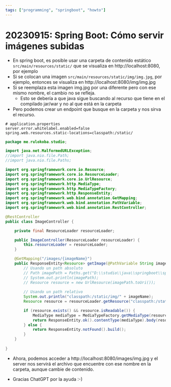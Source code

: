 ```yaml
---
tags: ["programming", "springboot", "howto"]
---
```


# 20230915: Spring Boot: Cómo servir imágenes subidas

<TagsLinks />

- En spring boot, es posible usar una carpeta de contenido estático `src/main/resources/static/` que se visualiza en http://localhost:8080, por ejemplo
- Si se colocan una imagen `src/main/resources/static/img/img.jpg`, por ejemplo, entonces se visualiza en http://localhost:8080/img/img.jpg
- Si se reemplaza esta imagen img.jpg por una diferente pero con ese mismo nombre, el cambio no se refleja.
	- Esto se debería a que java sigue buscando al recurso que tiene en el compilado jar/war y no al que está en la carpeta
- Pero podemos crear un endpoint que busque en la carpeta y nos sirva el recurso.

```properties
# application.properties
server.error.whitelabel.enabled=false
spring.web.resources.static-locations=classpath:/static/ 

```

```java
package me.rulokoba.studio;

import java.net.MalformedURLException;
//import java.nio.file.Path;
//import java.nio.file.Paths;

import org.springframework.core.io.Resource;
import org.springframework.core.io.ResourceLoader;
import org.springframework.core.io.UrlResource;
import org.springframework.http.MediaType;
import org.springframework.http.MediaTypeFactory;
import org.springframework.http.ResponseEntity;
import org.springframework.web.bind.annotation.GetMapping;
import org.springframework.web.bind.annotation.PathVariable;
import org.springframework.web.bind.annotation.RestController;

@RestController
public class ImageController {

    private final ResourceLoader resourceLoader;

    public ImageController(ResourceLoader resourceLoader) {
        this.resourceLoader = resourceLoader;
    }

    @GetMapping("/images/{imageName}")
    public ResponseEntity<Resource> getImage(@PathVariable String imageName) throws MalformedURLException {
        // Usando un path absoluto
        // Path imagePath = Paths.get("D:\\studio\\java\\springboot\\springboot-hola\\src\\main\\resources\\static\\img\\").resolve(imageName);
        // System.out.println(imagePath);
        // Resource resource = new UrlResource(imagePath.toUri());
        
        // Usando un path relativo
        System.out.println("classpath:/static/img/" + imageName);
        Resource resource = resourceLoader.getResource("classpath:/static/img/" + imageName);

        if (resource.exists() && resource.isReadable()) {
            MediaType mediaType = MediaTypeFactory.getMediaType(resource).orElse(MediaType.APPLICATION_OCTET_STREAM);
            return ResponseEntity.ok().contentType(mediaType).body(resource);
        } else {
            return ResponseEntity.notFound().build();
        }
    }
    
}
```

- Ahora, podemos acceder a http://localhost:8080/images/img.jpg y el server nos servirá el archivo que encuentre con ese nombre en la carpeta, aunque cambie de contenido.

- Gracias ChatGPT por la ayuda :-)